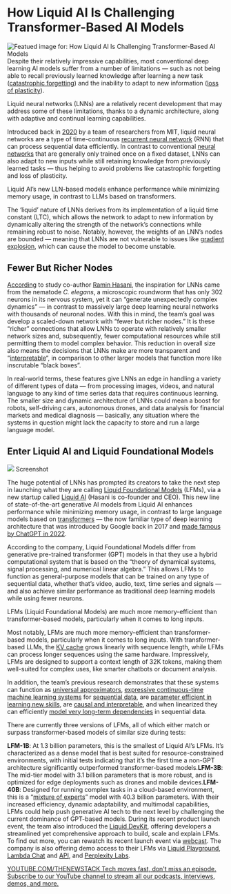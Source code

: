 # How Liquid AI Is Challenging Transformer-Based AI Models
![Featued image for: How Liquid AI Is Challenging Transformer-Based AI Models](https://cdn.thenewstack.io/media/2024/11/957b21f0-susan-wilkinson-f14nh9w9woo-unsplashb-1024x576.jpg)
Despite their relatively impressive capabilities, most conventional deep learning AI models suffer from a number of limitations — such as not being able to recall previously learned knowledge after learning a new task ([catastrophic forgetting](https://thenewstack.io/techniques-for-tackling-catastrophic-forgetting-in-ai-models/)) and the inability to adapt to new information ([loss of plasticity](https://thenewstack.io/how-to-increase-plasticity-in-llms-and-ai-applications/)).

Liquid neural networks (LNNs) are a relatively recent development that may address some of these limitations, thanks to a dynamic architecture, along with adaptive and continual learning capabilities.

Introduced back in [2020](https://news.mit.edu/2021/machine-learning-adapts-0128) by a team of researchers from MIT, liquid neural networks are a type of time-continuous [recurrent neural network](https://www.geeksforgeeks.org/introduction-to-recurrent-neural-network/) (RNN) that can process sequential data efficiently. In contrast to conventional [neural networks](https://thenewstack.io/deep-learning-neural-networks-google-deep-dream/) that are generally only trained once on a fixed dataset, LNNs can also adapt to new inputs while still retaining knowledge from previously learned tasks — thus helping to avoid problems like catastrophic forgetting and loss of plasticity.

Liquid AI’s new LLN-based models enhance performance while minimizing memory usage, in contrast to LLMs based on transformers.

The ‘liquid’ nature of LNNs derives from its implementation of a liquid time constant (LTC), which allows the network to adapt to new information by dynamically altering the strength of the network’s connections while remaining robust to noise. Notably, however, the weights of an LNN’s nodes are bounded — meaning that LNNs are not vulnerable to issues like [gradient explosion](https://machinelearningmastery.com/exploding-gradients-in-neural-networks/), which can cause the model to become unstable.

## Fewer But Richer Nodes
[According](https://news.mit.edu/2021/machine-learning-adapts-0128) to study co-author [Ramin Hasani](https://www.linkedin.com/in/raminhasani/), the inspiration for LNNs came from the nematode *C. elegans*, a microscopic roundworm that has only 302 neurons in its nervous system, yet it can “generate unexpectedly complex dynamics” — in contrast to massively large deep learning neural networks with thousands of neuronal nodes. With this in mind, the team’s goal was develop a scaled-down network with “fewer but richer nodes.”
It is these “richer” connections that allow LNNs to operate with relatively smaller network sizes and, subsequently, fewer computational resources while still permitting them to model complex behavior. This reduction in overall size also means the decisions that LNNs make are more transparent and “[interpretable](https://thenewstack.io/researchers-build-an-interpretable-ai-that-shows-how-it-thinks/)“, in comparison to other larger models that function more like inscrutable “black boxes”.

In real-world terms, these features give LNNs an edge in handling a variety of different types of data — from processing images, videos, and natural language to any kind of time series data that requires continuous learning. The smaller size and dynamic architecture of LNNs could mean a boost for robots, self-driving cars, autonomous drones, and data analysis for financial markets and medical diagnosis — basically, any situation where the systems in question might lack the capacity to store and run a large language model.

## Enter Liquid AI and Liquid Foundational Models
![](https://cdn.thenewstack.io/media/2024/10/3a6157d2-liquid-ai-lfm-launch.jpg)
Screenshot

The huge potential of LNNs has prompted its creators to take the next step in launching what they are calling [Liquid Foundational Models](https://www.liquid.ai/liquid-foundation-models) (LFMs), via a new startup called [Liquid AI](https://www.liquid.ai/) (Hasani is co-founder and CEO). This new line of state-of-the-art generative AI models from Liquid AI enhances performance while minimizing memory usage, in contrast to large language models based on [transformers](https://thenewstack.io/the-evolution-of-the-ai-stack-from-foundations-to-agents/) — the now familiar type of deep learning architecture that was introduced by Google back in 2017 and [made famous by ChatGPT in 2022](https://thenewstack.io/just-out-of-the-box-chatgpt-causing-waves-of-talk-concern/).

According to the company, Liquid Foundational Models differ from generative pre-trained transformer (GPT) models in that they use a hybrid computational system that is based on the “theory of dynamical systems, signal processing, and numerical linear algebra.” This allows LFMs to function as general-purpose models that can be trained on any type of sequential data, whether that’s video, audio, text, time series and signals — and also achieve similar performance as traditional deep learning models while using fewer neurons.

LFMs (Liquid Foundational Models) are much more memory-efficient than transformer-based models, particularly when it comes to long inputs.

Most notably, LFMs are much more memory-efficient than transformer-based models, particularly when it comes to long inputs. With transformer-based LLMs, the [KV cache](https://thewhitebox.ai/kv-cache-chatgpts-memory/) grows linearly with sequence length, while LFMs can process longer sequences using the same hardware. Impressively, LFMs are designed to support a context length of 32K tokens, making them well-suited for complex uses, like smarter chatbots or document analysis.

In addition, the team’s previous research demonstrates that these systems can function as [universal approximators](https://ojs.aaai.org/index.php/AAAI/article/view/16936/16743), [expressive continuous-time machine learning systems](https://ojs.aaai.org/index.php/AAAI/article/view/16936/16743) for [sequential data](https://www.nature.com/articles/s42256-022-00556-7), are [parameter efficient in learning new skills](https://publik.tuwien.ac.at/files/publik_292280.pdf), are [causal and interpretable](http://cap.csail.mit.edu/sites/default/files/research-pdfs/Robust%20flight%20navigation%20out%20of%20distribution%20with%20liquid%20neural%20networks.pdf), and when linearized they can efficiently [model very long-term dependencies](https://arxiv.org/abs/2209.12951) in sequential data.

There are currently three versions of LFMs, all of which either match or surpass transformer-based models of similar size during tests:

**LFM-1B**: At 1.3 billion parameters, this is the smallest of Liquid AI’s LFMs. It’s characterized as a dense model that is best suited for resource-constrained environments, with initial tests indicating that it’s the first time a non-GPT architecture significantly outperformed transformer-based models.**LFM-3B**: The mid-tier model with 3.1 billion parameters that is more robust, and is optimized for edge deployments such as drones and mobile devices.**LFM-40B**: Designed for running complex tasks in a cloud-based environment, this is a “[mixture of experts](https://www.datacamp.com/blog/mixture-of-experts-moe)” model with 40.3 billion parameters.
With their increased efficiency, dynamic adaptability, and multimodal capabilities, LFMs could help push generative AI tech to the next level by challenging the current dominance of GPT-based models. During its recent product launch event, the team also introduced the [Liquid DevKit](https://youtu.be/d19jhYtwgCA?si=4saIC_ZBlU_0T_fe&t=2148), offering developers a streamlined yet comprehensive approach to build, scale and explain LFMs. To find out more, you can rewatch its recent launch event via [webcast](https://www.liquid.ai/oct-23rd-2024-live-stream). The company is also offering demo access to their LFMs via [Liquid Playground](https://playground.liquid.ai/login), [Lambda Chat](https://lambda.chat/chatui/models/lfm-40b) and [API](https://docs.lambdalabs.com/public-cloud/lambda-chat-api/#listing-models), and [Perplexity Labs](https://labs.perplexity.ai/).

[
YOUTUBE.COM/THENEWSTACK
Tech moves fast, don't miss an episode. Subscribe to our YouTube
channel to stream all our podcasts, interviews, demos, and more.
](https://youtube.com/thenewstack?sub_confirmation=1)
